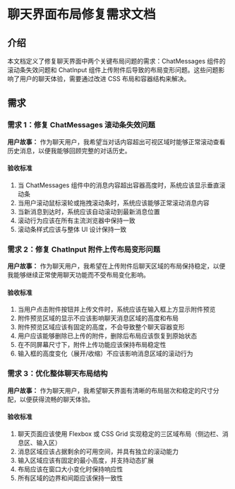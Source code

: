 # 聊天界面布局修复需求文档

## 介绍

本文档定义了修复聊天界面中两个关键布局问题的需求：ChatMessages 组件的滚动条失效问题和 ChatInput 组件上传附件后导致的布局变形问题。这些问题影响了用户的聊天体验，需要通过改进 CSS 布局和容器结构来解决。

## 需求

### 需求 1：修复 ChatMessages 滚动条失效问题

**用户故事：** 作为聊天用户，我希望当对话内容超出可视区域时能够正常滚动查看历史消息，以便我能够回顾完整的对话历史。

#### 验收标准

1. 当 ChatMessages 组件中的消息内容超出容器高度时，系统应该显示垂直滚动条
2. 当用户滚动鼠标滚轮或拖拽滚动条时，系统应该能够正常滚动消息内容
3. 当新消息到达时，系统应该自动滚动到最新消息位置
4. 滚动行为应该在所有主流浏览器中保持一致
5. 滚动条样式应该与整体 UI 设计保持一致

### 需求 2：修复 ChatInput 附件上传布局变形问题

**用户故事：** 作为聊天用户，我希望在上传附件后聊天区域的布局保持稳定，以便我能够继续正常使用聊天功能而不受布局变化影响。

#### 验收标准

1. 当用户点击附件按钮并上传文件时，系统应该在输入框上方显示附件预览
2. 附件预览区域的显示不应该影响聊天消息区域的高度和布局
3. 附件预览区域应该有固定的高度，不会导致整个聊天容器变形
4. 用户应该能够删除已上传的附件，删除后布局应该恢复到原始状态
5. 在不同屏幕尺寸下，附件上传功能应该保持布局稳定性
6. 输入框的高度变化（展开/收缩）不应该影响消息区域的滚动行为

### 需求 3：优化整体聊天布局结构

**用户故事：** 作为聊天用户，我希望聊天界面有清晰的布局层次和稳定的尺寸分配，以便获得流畅的聊天体验。

#### 验收标准

1. 聊天页面应该使用 Flexbox 或 CSS Grid 实现稳定的三区域布局（侧边栏、消息区、输入区）
2. 消息区域应该占据剩余的可用空间，并具有独立的滚动能力
3. 输入区域应该有固定的最小高度，并支持动态扩展
4. 布局应该在窗口大小变化时保持响应性
5. 所有区域的边界和间距应该保持一致性